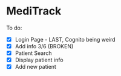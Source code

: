 # MediTrack

To do:
- [x] Login Page - LAST, Cognito being weird
- [x] Add info 3/6 (BROKEN)
- [x] Patient Search
- [x] Display patient info
- [x] Add new patient
